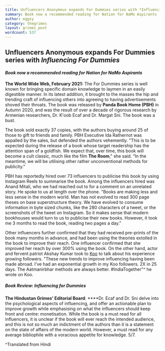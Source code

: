 ```yaml
---
title: Unfluencers Anonymous expands For Dummies series with *Influencing For Dummies*
summary: Book now a recommended reading for Nation for NaMo Aspirants
author: eggsy
category: thegrimes
layout: grimes_post
wordcount: 537
---
```


## Unfluencers Anonymous expands For Dummies series with *Influencing For Dummies*

#### *Book now a recommended reading for Nation for NaMo Aspirants*

**The World Wide Web, February 2021:** The For Dummies series is well known for bringing specific domain knowledge to laymen in an easily digestible manner. In its latest addition, it brought to the masses the hip and trending craft of influencing others into agreeing to having advertisements shoved their throats. The book was released by **Panda Book Home (PBH)** in Autumn 2020, and was the result of over a decade of rigorous research by Armenian researchers, Dr. K'oob Ecaf and Dr. Margat Sni. The book was a bust. 

The book sold exactly 37 copies, with the authors buying around 25 of those to gift to friends and family. PBH Executive Ida Rathernot was appalled by the sales, but defended the authors vehemently. "This is to be expected during the release of a book whose target readership has the attention span of a goldfish. We expect that, over time, this book will become a cult classic, much like the film **The Room**," she said. "In the meantime, we will be utilising other rather unconventional methods for publicity."

PBH has reportedly hired over 73 influencers to publicise this book by using Instagram Reels to summarise the book. Among the influencers hired was Anand Mitali, who we had reached out to for a comment on an unrelated story. He spoke to us at length over the phone. "Books are making less and less sense in the modern world. Man has not evolved to read 300 page theses on base superstructure theory. We have evolved to consume information in byte sized chunks, like the 280 characters of a tweet, or the screenshots of the tweet on Instagram. So it makes sense that modern bookhouses would turn to us to publicise their new books. However, it took me 3 months to read the book, reading two pages a day."

Other influencers further confirmed that they had received pre-prints of the book many months in advance, and had been using the theories extolled in the book to improve their reach. One influencer confirmed that she improved her reach by over 300% using the book. On the other hand, actor and fervent patriot Akshay Kumar took to [Koo](http://kooapp.com) to talk about his experience growing followers. "These new trends to improve influencing having been made abroad. I've had an exponential growth in my Koo followers. 2X in 25 days. The Aatmanirbhar methods are always better. #IndiaTogether"^ he wrote on Koo. 

##### **Book Review: Influencing for Dummies**

**The Hindustan Grimes' Editorial Board**: ****Dr. Ecaf and Dr. Sni delve into the psychological aspects of influencing, and offer an actionable plan to improve growth while emphasising on what the influencers should keep front and centre: monetisation. While the book is a must read for all influencers, it is unclear if the book will ever reach the intended audience, and this is not so much an indictment of the authors than it is a statement on the state of affairs of the modern world. However, a must read for any average bibliophile with a voracious appetite for knowledge. 5/7.

^Translated from Hindi